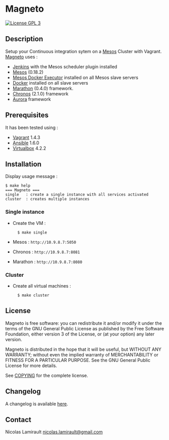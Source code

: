 Magneto
==========

[![License GPL 3][badge-license]][COPYING]

## Description

Setup your Continuous integration sytem on a [Mesos][] Cluster with Vagrant. [Magneto][] uses :
* [Jenkins][]  with the Mesos scheduler plugin installed
* [Mesos][] (0.18.2)
* [Mesos Docker Executor][] installed on all Mesos slave servers
* [Docker][] installed on all slave servers
* [Marathon][] (0.4.0) framework.
* [Chronos][] (2.1.0) framework
* [Aurora][] framework


## Prerequisites

It has been tested using :
* [Vagrant][] 1.4.3
* [Ansible][] 1.6.0
* [Virtualbox][] 4.2.2


## Installation

Display usage message :

    $ make help
    === Magneto ===
    single   : create a single instance with all services activated
    cluster  : creates multiple instances

### Single instance

* Create the VM :

        $ make single

* Mesos : `http://10.9.8.7:5050`
* Chronos : `http://10.9.8.7:8081`
* Marathon : `http://10.9.8.7:8080`


### Cluster

* Create all virtual machines :

        $ make cluster


## License

Magneto is free software: you can redistribute it and/or modify it under the
terms of the GNU General Public License as published by the Free Software
Foundation, either version 3 of the License, or (at your option) any later
version.

Magneto is distributed in the hope that it will be useful, but WITHOUT ANY
WARRANTY; without even the implied warranty of MERCHANTABILITY or FITNESS FOR A
PARTICULAR PURPOSE.  See the GNU General Public License for more details.

See [COPYING][] for the complete license.


## Changelog

A changelog is available [here](ChangeLog.md).


## Contact

Nicolas Lamirault <nicolas.lamirault@gmail.com>



[Magneto]: https://github.com/nlamirault/magneto
[COPYING]: https://github.com/nlamirault/magneto/blob/master/COPYING
[Issue tracker]: https://github.com/nlamirault/magneto/issues

[badge-license]: https://img.shields.io/badge/license-GPL_3-green.svg?style=flat

[Jenkins]: http://jenkins-ci.org
[Mesos]: http://mesos.apache.org
[Mesos Docker Executor]: https://github.com/mesosphere/mesos-docker
[Docker]: https://www.docker.io
[Marathon]: https://github.com/mesosphere/marathon
[Chronos]: http://airbnb.github.io/chronos
[Aurora]: http://aurora.incubator.apache.org
[Vagrant]: http://www.vagrantup.com
[Ansible]: http://www.ansible.com
[Virtualbox]: https://www.virtualbox.org

